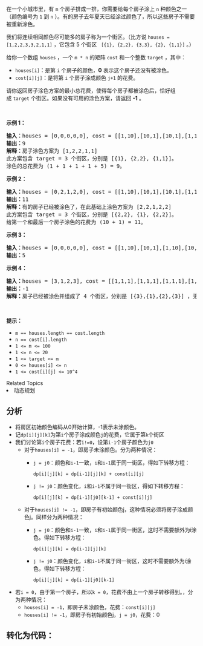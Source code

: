 <p>在一个小城市里，有&nbsp;<code>m</code>&nbsp;个房子排成一排，你需要给每个房子涂上 <code>n</code>&nbsp;种颜色之一（颜色编号为 <code>1</code> 到 <code>n</code>&nbsp;）。有的房子去年夏天已经涂过颜色了，所以这些房子不需要被重新涂色。</p>

<p>我们将连续相同颜色尽可能多的房子称为一个街区。（比方说 <code>houses = [1,2,2,3,3,2,1,1]</code> ，它包含 5 个街区&nbsp;<code> [{1}, {2,2}, {3,3}, {2}, {1,1}]</code> 。）</p>

<p>给你一个数组&nbsp;<code>houses</code>&nbsp;，一个&nbsp;<code>m * n</code>&nbsp;的矩阵&nbsp;<code>cost</code>&nbsp;和一个整数&nbsp;<code>target</code>&nbsp;，其中：</p>

<ul>
	<li><code>houses[i]</code>：是第&nbsp;<code>i</code>&nbsp;个房子的颜色，<strong>0</strong>&nbsp;表示这个房子还没有被涂色。</li>
	<li><code>cost[i][j]</code>：是将第&nbsp;<code>i</code>&nbsp;个房子涂成颜色&nbsp;<code>j+1</code>&nbsp;的花费。</li>
</ul>

<p>请你返回房子涂色方案的最小总花费，使得每个房子都被涂色后，恰好组成&nbsp;<code>target</code>&nbsp;个街区。如果没有可用的涂色方案，请返回&nbsp;<strong>-1</strong>&nbsp;。</p>

<p>&nbsp;</p>

<p><strong>示例 1：</strong></p>

<pre><strong>输入：</strong>houses = [0,0,0,0,0], cost = [[1,10],[10,1],[10,1],[1,10],[5,1]], m = 5, n = 2, target = 3
<strong>输出：</strong>9
<strong>解释：</strong>房子涂色方案为 [1,2,2,1,1]
此方案包含 target = 3 个街区，分别是 [{1}, {2,2}, {1,1}]。
涂色的总花费为 (1 + 1 + 1 + 1 + 5) = 9。
</pre>

<p><strong>示例 2：</strong></p>

<pre><strong>输入：</strong>houses = [0,2,1,2,0], cost = [[1,10],[10,1],[10,1],[1,10],[5,1]], m = 5, n = 2, target = 3
<strong>输出：</strong>11
<strong>解释：</strong>有的房子已经被涂色了，在此基础上涂色方案为 [2,2,1,2,2]
此方案包含 target = 3 个街区，分别是 [{2,2}, {1}, {2,2}]。
给第一个和最后一个房子涂色的花费为 (10 + 1) = 11。
</pre>

<p><strong>示例 3：</strong></p>

<pre><strong>输入：</strong>houses = [0,0,0,0,0], cost = [[1,10],[10,1],[1,10],[10,1],[1,10]], m = 5, n = 2, target = 5
<strong>输出：</strong>5
</pre>

<p><strong>示例 4：</strong></p>

<pre><strong>输入：</strong>houses = [3,1,2,3], cost = [[1,1,1],[1,1,1],[1,1,1],[1,1,1]], m = 4, n = 3, target = 3
<strong>输出：</strong>-1
<strong>解释：</strong>房子已经被涂色并组成了 4 个街区，分别是 [{3},{1},{2},{3}] ，无法形成 target = 3 个街区。
</pre>

<p>&nbsp;</p>

<p><strong>提示：</strong></p>

<ul>
	<li><code>m == houses.length == cost.length</code></li>
	<li><code>n == cost[i].length</code></li>
	<li><code>1 &lt;= m &lt;= 100</code></li>
	<li><code>1 &lt;= n &lt;= 20</code></li>
	<li><code>1 &lt;= target&nbsp;&lt;= m</code></li>
	<li><code>0 &lt;= houses[i]&nbsp;&lt;= n</code></li>
	<li><code>1 &lt;= cost[i][j] &lt;= 10^4</code></li>
</ul>
<div>
    <div>Related Topics</div>
    <div><li>动态规划</li></div>
</div>

## 分析

- 将房区初始颜色编码从0开始计算，-1表示未涂颜色。
- 记`dp[i][j][k]`为第`i`个房子涂成颜色`j`的花费，它属于第`k`个街区
- 我们讨论第`i`个房子花费：若`i!=0`，设第`i-1`个房子颜色为`j0`
    - 对于`houses[i] = -1`，即房子未涂颜色。分为两种情况：
        - `j = j0`：颜色和`i-1`一致，`i`和`i-1`属于同一街区，得如下转移方程：

          `dp[i][j][k] = dp[i-1][j][k] + const[i][j]`
        - `j != j0`：颜色变化，`i`和`i-1`不属于同一街区，得如下转移方程：

          `dp[i][j][k] = dp[i-1][j0][k-1] + const[i][j]`
    - 对于`houses[i] != -1`，即房子有初始颜色j，这种情况必须将房子涂成颜色j。同样分为两种情况：
        - `j = j0`：颜色和`i-1`一致，`i`和`i-1`属于同一街区，这时不需要额外为i涂色。得如下转移方程：

          `dp[i][j][k] = dp[i-1][j][k]`
        - `j != j0`：颜色变化，`i`和`i-1`不属于同一街区，这时不需要额外为i涂色，得如下转移方程：

          `dp[i][j][k] = dp[i-1][j0][k-1]`
- 若`i = 0`，由于第一个房子，所以`k = 0`，花费不由上一个房子转移得到。，分为两种情况：
    - `houses[i] = -1`，即房子未涂颜色，花费：`const[i][j]`
    - `houses[i] != -1`，即房子有初始颜色j，`j = j0`，花费：0

## 转化为代码：
